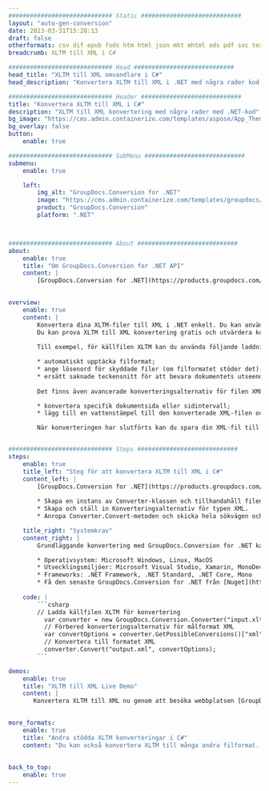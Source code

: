 ```yaml
---
############################# Static ############################
layout: "auto-gen-conversion"
date: 2023-03-31T15:28:13
draft: false
otherformats: csv dif epub fods htm html json mht mhtml ods pdf sxc tex tsv xlam xls xlsb xlsm xlsx xlt xltm xltx xml xps
breadcrumb: XLTM till XML i C#

############################# Head ############################
head_title: "XLTM till XML omvandlare i C#"
head_description: "Konvertera XLTM till XML i .NET med några rader kod. Använd GroupDocs Document Conversion API för att konvertera över 160 filformat."

############################# Header ############################
title: "Konvertera XLTM till XML i C#"
description: "XLTM till XML konvertering med några rader med .NET-kod"
bg_image: "https://cms.admin.containerize.com/templates/aspose/App_Themes/V3/images/bg/header1.png"
bg_overlay: false
button:
    enable: true

############################# SubMenu ############################
submenu:
    enable: true

    left:
        img_alt: "GroupDocs.Conversion for .NET"
        image: "https://cms.admin.containerize.com/templates/groupdocs/images/product-logos/90x90-noborder/groupdocs-conversion-net.png"
        product: "GroupDocs.Conversion"
        platform: ".NET"



############################# About ############################
about:
    enable: true
    title: "Om GroupDocs.Conversion for .NET API"
    content: |
        [GroupDocs.Conversion for .NET](https://products.groupdocs.com/conversion/net/) kan användas för att konvertera Microsoft Word, Excel, PowerPoint, PDF, Visio och andra format. GroupDocs.Conversion är ett fristående API som är lämpligt för back-end och interna system där hög prestanda krävs. Det beror inte på någon programvara som Microsoft eller Open Office.
    

overview:
    enable: true
    content: |
        Konvertera dina XLTM-filer till XML i .NET enkelt. Du kan använda bara ett par C# kodrader i valfri plattform som du vill, som - Windows, Linux, macOS.
        Du kan prova XLTM till XML konvertering gratis och utvärdera konverteringsresultatens kvalitet. Tillsammans med enkla filkonverteringsscenarier kan du prova mer avancerade alternativ för att ladda källfilen XLTM och för att spara resultatet XML. 
        
        Till exempel, för källfilen XLTM kan du använda följande laddningsalternativ:

        * automatiskt upptäcka filformat;
        * ange lösenord för skyddade filer (om filformatet stöder det);
        * ersätt saknade teckensnitt för att bevara dokumentets utseende.
        
        Det finns även avancerade konverteringsalternativ för filen XML:

        * konvertera specifik dokumentsida eller sidintervall;
        * lägg till en vattenstämpel till den konverterade XML-filen och många fler.

        När konverteringen har slutförts kan du spara din XML-fil till den lokala filsökvägen eller någon tredje parts lagring som FTP, Amazon S3, Google Drive, Dropbox etc. Observera - för att konvertera XLTM till {{ TO}} det finns inget behov av någon ytterligare programvara installerad - som MS Office, Open Office, Adobe Acrobat Reader etc.


############################# Steps ############################
steps:
    enable: true
    title_left: "Steg för att konvertera XLTM till XML i C#"
    content_left: |
        [GroupDocs.Conversion for .NET](https://products.groupdocs.com/conversion/net/) gör det enkelt för utvecklare att konvertera en XLTM-fil till XML med några rader kod.
        
        * Skapa en instans av Converter-klassen och tillhandahåll filen XLTM med den fullständiga sökvägen
        * Skapa och ställ in Konverteringsalternativ för typen XML.
        * Anropa Converter.Convert-metoden och skicka hela sökvägen och formatet (XML) som en parameter

    title_right: "Systemkrav"
    content_right: |
        Grundläggande konvertering med GroupDocs.Conversion for .NET kan göras med bara några enkla steg. Våra API:er stöds på alla större plattformar och operativsystem. Innan du kör koden nedan, se till att du har följande förutsättningar installerade på ditt system.

        * Operativsystem: Microsoft Windows, Linux, MacOS
        * Utvecklingsmiljöer: Microsoft Visual Studio, Xamarin, MonoDevelop
        * Frameworks: .NET Framework, .NET Standard, .NET Core, Mono
        * Få den senaste GroupDocs.Conversion for .NET från [Nuget](https://www.nuget.org/packages/groupdocs.conversion)
         
    code: |
        ```csharp    
        // Ladda källfilen XLTM för konvertering
          var converter = new GroupDocs.Conversion.Converter("input.xltm");
          // Förbered konverteringsalternativ för målformat XML
          var convertOptions = converter.GetPossibleConversions()["xml"].ConvertOptions;
          // Konvertera till formatet XML
          converter.Convert("output.xml", convertOptions);
        ```

demos:
    enable: true
    title: "XLTM till XML Live Demo"
    content: |
       Konvertera XLTM till XML nu genom att besöka webbplatsen [GroupDocs.Conversion App](https://products.groupdocs.app/conversion/family). Onlinedemo har följande fördelar
          

more_formats:
    enable: true
    title: "Andra stödda XLTM konverteringar i C#"
    content: "Du kan också konvertera XLTM till många andra filformat. Se listan nedan."
       
       
back_to_top:
    enable: true
---
```


